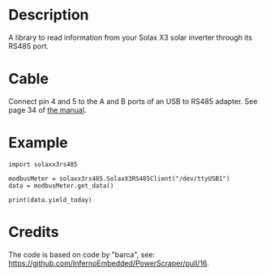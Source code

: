 # Description

A library to read information from your Solax X3 solar inverter through its RS485 port.

# Cable

Connect pin 4 and 5 to the A and B ports of an USB to RS485 adapter. See page 34 of [the manual](https://www.solaxpower.com/wp-content/uploads/2020/02/X3-PRO-USER-MANUAL.pdf).

# Example

```
import solaxx3rs485

modbusMeter = solaxx3rs485.SolaxX3RS485Client("/dev/ttyUSB1")
data = modbusMeter.get_data()

print(data.yield_today)
```

# Credits

The code is based on code by "barca", see: https://github.com/InfernoEmbedded/PowerScraper/pull/16.